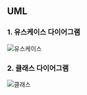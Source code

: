 ## UML

### 1. 유스케이스 다이어그램

![유스케이스](https://user-images.githubusercontent.com/90189794/133808028-d30e6532-0cf0-4205-b2bb-134c85017c03.png)

### 2. 클래스 다이어그램

![클래스](https://user-images.githubusercontent.com/90189794/133808138-cca8b3c2-44bb-4c86-af22-16b4a5f6a381.png)
